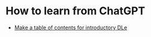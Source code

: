 # How to learn from ChatGPT
- [Make a table of contents for introductory DLe](https://github.com/Redwoods/dle/blob/main/x-Chat-GPT/Deep%20Learning%20Lecture%20Schedule.md)

